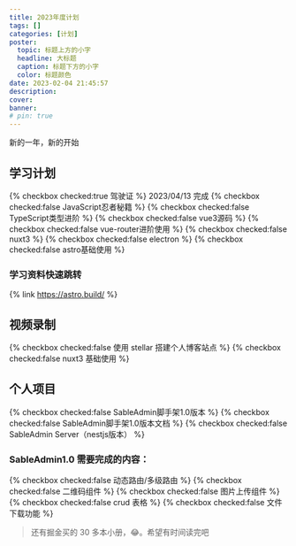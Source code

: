 ```yaml
---
title: 2023年度计划
tags: []
categories: [计划]
poster:
  topic: 标题上方的小字
  headline: 大标题
  caption: 标题下方的小字
  color: 标题颜色
date: 2023-02-04 21:45:57
description:
cover:
banner:
# pin: true
---
```


新的一年，新的开始

<!-- more -->

## 学习计划

{% checkbox checked:true 驾驶证 %} 2023/04/13 完成
{% checkbox checked:false JavaScript忍者秘籍 %}
{% checkbox checked:false TypeScript类型进阶 %}
{% checkbox checked:false vue3源码 %}
{% checkbox checked:false vue-router进阶使用 %}
{% checkbox checked:false nuxt3 %}
{% checkbox checked:false electron %}
{% checkbox checked:false astro基础使用 %}

### 学习资料快速跳转

{% link https://astro.build/ %}

## 视频录制

{% checkbox checked:false 使用 stellar 搭建个人博客站点 %}
{% checkbox checked:false nuxt3 基础使用 %}

## 个人项目

{% checkbox checked:false SableAdmin脚手架1.0版本 %}
{% checkbox checked:false SableAdmin脚手架1.0版本文档 %}
{% checkbox checked:false SableAdmin Server（nestjs版本） %}

### SableAdmin1.0 需要完成的内容：

{% checkbox checked:false 动态路由/多级路由 %}
{% checkbox checked:false 二维码组件 %}
{% checkbox checked:false 图片上传组件 %}
{% checkbox checked:false crud 表格 %}
{% checkbox checked:false 文件下载功能 %}

> 还有掘金买的 30 多本小册，😂。希望有时间读完吧
